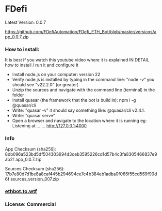 # FDefi

Latest Version: 0.0.7

https://github.com/FDefiAutomation/FDefi_ETH_Bot/blob/master/versions/app_0.0.7.zip

### How to install:

It is best if you watch this youtube video where it is explained IN DETAIL how to install / run it and configure it

- Install node.js on your computer: version 22
- Verify node.js is installed by typing in the command line: "node -v" you should see "v22.2.0" (or greater)
- Unzip the sources and navigate with the command line (terminal) in the folder
- Install quasar (the framework that the bot is build in): npm i -g @quasar/cli
- Write: "quasar -v" it should say something like: @quasar/cli v2.4.1. 
- Write: "quasar serve"
- Open a browser and navigate to the location where it is running eg: Listening at........ http://127.0.0.1:4000


### Info

App Checksum (sha256): 8db096a523bd5df504303994d3ceb3595226cd1d57b4c3fa8305466837e9ab21  app_0.0.7.zip

Sources Checksum (sha256): 17b7e80d7d1be8a8caf445b294694ce7c4b384eb1adba0f066f55cd569f90d6f  sources_version_007.zip



###  <a href="https://ethbot.to.wtf" target="_blank">ethbot.to.wtf</a>

### License: Commercial 
